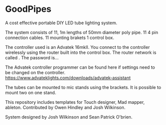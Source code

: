 # GoodPipes
A cost effective portable DIY LED tube lighting system. 


The system consists of 11, 1m lengths of 50mm diameter poly pipe. 
11 4 pin connection cables. 
11 mounting brakets
1 control box. 

The controller used is an Advatek 16mkII. You connect to the controller wirelessly using the router built into the control box. 
The router network is called . The password is...

The Advatek controller programmer can be found here if settings need to be changed on the controller. https://www.advateklights.com/downloads/advatek-assistant

The tubes can be mounted to mic stands using the brackets. It is possible to mount two on one stand. 

This repository includes templates for Touch designer, Mad mapper, ableton. Contributed by Owen Hindley and Josh Wilkinson. 

System designed by Josh Wilkinson and Sean Patrick O'brien.
